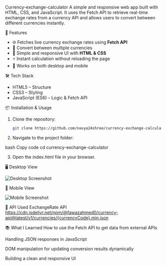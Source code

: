  Currency-exchange-calculator
A simple and responsive web app built with HTML, CSS, and JavaScript. It uses the Fetch API to retrieve real-time exchange rates from a currency API and allows users to convert between different currencies instantly.

 🚀 Features
- 🌐 Fetches live currency exchange rates using **Fetch API**  
- 🔄 Convert between multiple currencies  
- 🎨 Simple and responsive UI with **HTML & CSS**  
- ⚡ Instant calculation without reloading the page  
- 📱 Works on both desktop and mobile  


 🛠️ Tech Stack
- HTML5 – Structure  
- CSS3 – Styling  
- JavaScript (ES6) – Logic & Fetch API  


 📦 Installation & Usage
1. Clone the repository:
   ```bash
   git clone https://github.com/navya24shree/currency-exchange-calculator.git
2. Navigate to the project folder:

bash
Copy code
cd currency-exchange-calculator

3. Open the index.html file in your browser.


 🖥️ Desktop View
 
![Desktop Screenshot](currency-exchange-calculator/assets/desktopss.png)

 📱 Mobile View
 
![Mobile Screenshot](currency-exchange-calculator/assets/mobiless.png)


🔑 API Used
ExchangeRate API
https://cdn.jsdelivr.net/npm/@fawazahmed0/currency-api@latest/v1/currencies/{currencyCode}.min.json

📚 What I Learned
How to use the Fetch API to get data from external APIs

Handling JSON responses in JavaScript

DOM manipulation for updating conversion results dynamically

Building a clean and responsive UI


